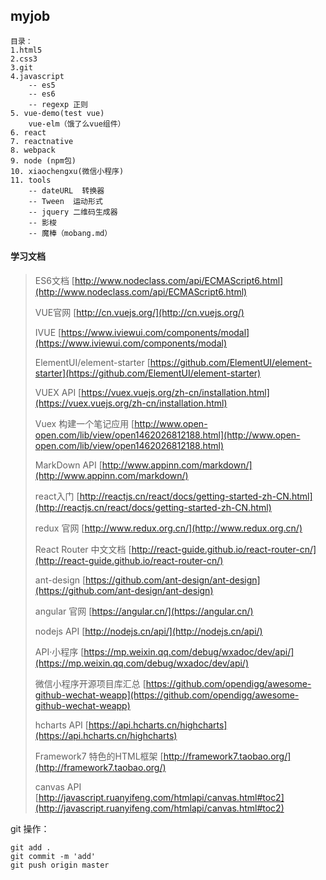
## myjob

	目录：
	1.html5
	2.css3
	3.git
	4.javascript
		-- es5
		-- es6
		-- regexp 正则
	5. vue-demo(test vue)
		vue-elm（饿了么vue组件）
	6. react
	7. reactnative
	8. webpack
	9. node (npm包)
	10. xiaochengxu(微信小程序)
	11. tools
		-- dateURL  转换器
		-- Tween  运动形式
		-- jquery 二维码生成器
		-- 影梭
		-- 魔棒（mobang.md）

#### 学习文档

> ES6文档 [http://www.nodeclass.com/api/ECMAScript6.html](http://www.nodeclass.com/api/ECMAScript6.html)
> 
> VUE官网 [http://cn.vuejs.org/](http://cn.vuejs.org/)
>
> IVUE [https://www.iviewui.com/components/modal](https://www.iviewui.com/components/modal)
>
> ElementUI/element-starter [https://github.com/ElementUI/element-starter](https://github.com/ElementUI/element-starter)
> 
> VUEX API [https://vuex.vuejs.org/zh-cn/installation.html](https://vuex.vuejs.org/zh-cn/installation.html)
> 
> Vuex 构建一个笔记应用 [http://www.open-open.com/lib/view/open1462026812188.html](http://www.open-open.com/lib/view/open1462026812188.html)
> 
> MarkDown API [http://www.appinn.com/markdown/](http://www.appinn.com/markdown/)
> 
>react入门 [http://reactjs.cn/react/docs/getting-started-zh-CN.html](http://reactjs.cn/react/docs/getting-started-zh-CN.html)
>
> redux 官网 [http://www.redux.org.cn/](http://www.redux.org.cn/)
> 
> React Router 中文文档 [http://react-guide.github.io/react-router-cn/](http://react-guide.github.io/react-router-cn/)
> 
> ant-design [https://github.com/ant-design/ant-design](https://github.com/ant-design/ant-design)
> 
> angular 官网 [https://angular.cn/](https://angular.cn/)
> 
> nodejs API [http://nodejs.cn/api/](http://nodejs.cn/api/)
> 
> API·小程序 [https://mp.weixin.qq.com/debug/wxadoc/dev/api/](https://mp.weixin.qq.com/debug/wxadoc/dev/api/)
> 
> 微信小程序开源项目库汇总 [https://github.com/opendigg/awesome-github-wechat-weapp](https://github.com/opendigg/awesome-github-wechat-weapp)
> 
> hcharts API [https://api.hcharts.cn/highcharts](https://api.hcharts.cn/highcharts)
> 
>Framework7 特色的HTML框架 [http://framework7.taobao.org/](http://framework7.taobao.org/)
>
>canvas API [http://javascript.ruanyifeng.com/htmlapi/canvas.html#toc2](http://javascript.ruanyifeng.com/htmlapi/canvas.html#toc2)
>
>
>
>

	
git 操作：

	git add .
	git commit -m 'add'
	git push origin master